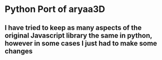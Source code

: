 # Python Port of aryaa3D
## I have tried to keep as many aspects of the original Javascript library the same in python, however in some cases I just had to make some changes